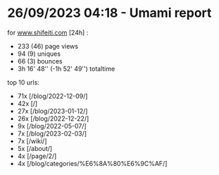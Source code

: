 # 26/09/2023 04:18 - Umami report
for www.shifeiti.com [24h] :

 - 233 (46) page views
 - 94 (9) uniques
 - 66 (3) bounces
 - 3h 16' 48'' (-1h 52' 49'') totaltime


top 10 urls:
 - 71x [/blog/2022-12-09/]
 - 42x [/]
 - 27x [/blog/2023-01-12/]
 - 26x [/blog/2022-12-22/]
 - 9x [/blog/2022-05-07/]
 - 7x [/blog/2023-02-03/]
 - 7x [/wiki/]
 - 5x [/about/]
 - 4x [/page/2/]
 - 4x [/blog/categories/%E6%8A%80%E6%9C%AF/]


